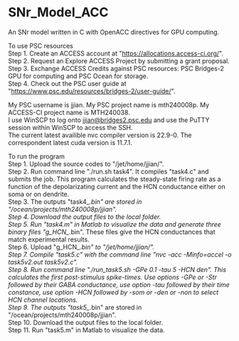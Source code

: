 # SNr_Model_ACC  
An SNr model written in C with OpenACC directives for GPU computing.  

To use PSC resources  
Step 1. Create an ACCESS account at "https://allocations.access-ci.org/".  
Step 2. Request an Explore ACCESS Project by submitting a grant proposal.  
Step 3. Exchange ACCESS Credits against PSC resources: PSC Bridges-2 GPU for computing and PSC Ocean for storage.  
Step 4. Check out the PSC user guide at "https://www.psc.edu/resources/bridges-2/user-guide/".  

My PSC username is jjian. My PSC project name is mth240008p. My ACCESS-CI project name is MTH240038.  
I use WinSCP to log onto jjian@bridges2.psc.edu and use the PuTTY session within WinSCP to access the SSH.  
The current latest availible nvc compiler version is 22.9-0. The correspondent latest cuda version is 11.7.1.  

To run the program  
Step 1. Upload the source codes to "/jet/home/jjian/".  
Step 2. Run command line "./run.sh task4". It compiles "task4.c" and submits the job. This program calculates the steady-state firing rate as a function of the depolarizating current and the HCN conductance either on soma or on dendrite.   
Step 3. The outputs "task4_*.bin" are stored in "/ocean/projects/mth240008p/jjian".  
Step 4. Download the output files to the local folder.  
Step 5. Run "task4.m" in Matlab to visualize the data and generate three binary files "g_HCN_*.bin". These files give the HCN conductances that match experimental results.   
Step 6. Upload "g_HCN_*.bin" to "/jet/home/jjian/".  
Step 7. Compile "task5.c" with the command line "nvc -acc -Minfo=accel -o task5v2.out task5v2.c".  
Step 8. Run command line "./run_task5.sh -GPe 0.1 -tau 5 -HCN den". This calculates the first post-stimulus spike-times. Use options -GPe or -Str followed by their GABA conductance, use option -tau followed by their time constance, use option -HCN followed by -som or -den or -non to select HCN channel locations.  
Step 9. The outputs "task5_*.bin" are stored in "/ocean/projects/mth240008p/jjian".  
Step 10. Download the output files to the local folder.  
Step 11. Run "task5.m" in Matlab to visualize the data.  

